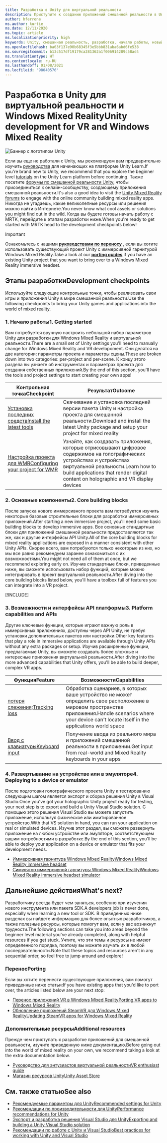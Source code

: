 ```yaml
---
title: Разработка в Unity для виртуальной реальности
description: Приступите к созданию приложений смешанной реальности в Unity для иммерсивных гарнитур виртуальной реальности и Windows Mixed Reality.
author: hferrone
ms.author: kurtie
ms.date: 12/11/2020
ms.topic: article
ms.localizationpriority: high
keywords: Unity, смешанная реальность, разработка, начало работы, новый проект, перенос, возможность, камера, имитация, эмуляция, документация, гарнитура смешанной реальности, гарнитура Windows Mixed Reality, гарнитура виртуальной реальности, что такое виртуальная реальность, что такое дополненная реальность, MRTK, Mixed Reality Toolkit, голосовой ввод, камера с определяемым местоположением, эмулятор, Azure, руководства
ms.openlocfilehash: ba63f137e90b68345f3e5bbb831aba6abd6fe538
ms.sourcegitcommit: b13c517df19179ca281362a1f006914289c58ad4
ms.translationtype: HT
ms.contentlocale: ru-RU
ms.lasthandoff: 01/08/2021
ms.locfileid: "98040576"
---
```

# <a name="unity-development-for-vr-and-windows-mixed-reality"></a><span data-ttu-id="8f1d5-104">Разработка в Unity для виртуальной реальности и Windows Mixed Reality</span><span class="sxs-lookup"><span data-stu-id="8f1d5-104">Unity development for VR and Windows Mixed Reality</span></span>

![Баннер с логотипом Unity](../images/unity_logo_banner.png)

<span data-ttu-id="8f1d5-106">Если вы еще не работали с Unity, мы рекомендуем вам предварительно изучить [руководства](https://unity3d.com/learn/tutorials) для начинающих на платформе Unity Learn.</span><span class="sxs-lookup"><span data-stu-id="8f1d5-106">If you're brand new to Unity, we recommend that you explore the beginner level [tutorials](https://unity3d.com/learn/tutorials) on the Unity Learn platform before continuing.</span></span> <span data-ttu-id="8f1d5-107">Также посетите [форумы по смешанной реальности Unity](https://forum.unity3d.com/forums/hololens.102/), чтобы присоединиться к онлайн-сообществу, создающему приложения смешанной реальности.</span><span class="sxs-lookup"><span data-stu-id="8f1d5-107">It's also a good idea to visit the [Unity Mixed Reality forums](https://forum.unity3d.com/forums/hololens.102/) to engage with the online community building mixed reality apps.</span></span> <span data-ttu-id="8f1d5-108">Никогда не угадаешь, какие великолепные ресурсы или решения можно найти в Интернете.</span><span class="sxs-lookup"><span data-stu-id="8f1d5-108">You never know what cool assets or solutions you might find out in the wild.</span></span> <span data-ttu-id="8f1d5-109">Когда вы будете готовы начать работу с MRTK, перейдите к этапам разработки ниже.</span><span class="sxs-lookup"><span data-stu-id="8f1d5-109">When you're ready to get started with MRTK head to the development checkpoints below!</span></span>

> [!IMPORTANT]
> <span data-ttu-id="8f1d5-110">Ознакомьтесь с нашими **[руководствами по переносу](../porting-apps/porting-overview.md)** , если вы хотите использовать существующий проект Unity с иммерсивной гарнитурой Windows Mixed Reality.</span><span class="sxs-lookup"><span data-stu-id="8f1d5-110">Take a look at our **[porting guides](../porting-apps/porting-overview.md)** if you have an existing Unity project that you want to bring over to a Windows Mixed Reality immersive headset.</span></span> 

## <a name="development-checkpoints"></a><span data-ttu-id="8f1d5-111">Этапы разработки</span><span class="sxs-lookup"><span data-stu-id="8f1d5-111">Development checkpoints</span></span>

<span data-ttu-id="8f1d5-112">Используйте следующие контрольные точки, чтобы реализовать свои игры и приложения Unity в мире смешанной реальности.</span><span class="sxs-lookup"><span data-stu-id="8f1d5-112">Use the following checkpoints to bring your Unity games and applications into the world of mixed reality.</span></span> 

### <a name="1-getting-started"></a><span data-ttu-id="8f1d5-113">1. Начало работы</span><span class="sxs-lookup"><span data-stu-id="8f1d5-113">1. Getting started</span></span>

<span data-ttu-id="8f1d5-114">Вам потребуется вручную настроить небольшой набор параметров Unity для разработки для Windows Mixed Reality и виртуальной реальности.</span><span class="sxs-lookup"><span data-stu-id="8f1d5-114">There are a small set of Unity settings you'll need to manually change for Windows Mixed Reality and VR developoment.</span></span> <span data-ttu-id="8f1d5-115">Они делятся на две категории: параметры проекта и параметры сцены.</span><span class="sxs-lookup"><span data-stu-id="8f1d5-115">These are broken down into two categories: per-project and per-scene.</span></span> <span data-ttu-id="8f1d5-116">К концу этого раздела вы узнаете об инструментах и параметрах проекта для создания собственных приложений.</span><span class="sxs-lookup"><span data-stu-id="8f1d5-116">By the end of this section, you'll have the tools and project settings to start creating your own apps!</span></span>

|  <span data-ttu-id="8f1d5-117">Контрольная точка</span><span class="sxs-lookup"><span data-stu-id="8f1d5-117">Checkpoint</span></span>  |  <span data-ttu-id="8f1d5-118">Результат</span><span class="sxs-lookup"><span data-stu-id="8f1d5-118">Outcome</span></span>  |
| --- | --- |
| [<span data-ttu-id="8f1d5-119">Установка последних средств</span><span class="sxs-lookup"><span data-stu-id="8f1d5-119">Install the latest tools</span></span>](../install-the-tools.md) | <span data-ttu-id="8f1d5-120">Скачивание и установка последней версии пакета Unity и настройка проекта для смешанной реальности.</span><span class="sxs-lookup"><span data-stu-id="8f1d5-120">Download and install the latest Unity package and setup your project for mixed reality</span></span> |
| [<span data-ttu-id="8f1d5-121">Настройка проекта для WMR</span><span class="sxs-lookup"><span data-stu-id="8f1d5-121">Configuring your project for WMR</span></span>](configure-unity-project.md) | <span data-ttu-id="8f1d5-122">Узнайте, как создавать приложения, которые отрисовывают цифровое содержимое на голографических устройствах и устройствах виртуальной реальности.</span><span class="sxs-lookup"><span data-stu-id="8f1d5-122">Learn how to build applications that render digital content on holographic and VR display devices</span></span> |

### <a name="2-core-building-blocks"></a><span data-ttu-id="8f1d5-123">2. Основные компоненты</span><span class="sxs-lookup"><span data-stu-id="8f1d5-123">2. Core building blocks</span></span>

<span data-ttu-id="8f1d5-124">После запуска нового иммерсивного проекта вам потребуется изучить некоторые базовые строительные блоки для разработки иммерсивных приложений.</span><span class="sxs-lookup"><span data-stu-id="8f1d5-124">After starting a new immersive project, you'll need some basic building blocks to develop immersive apps.</span></span> <span data-ttu-id="8f1d5-125">Все основные стандартные блоки для приложений смешанной реальности предоставляются так же, как и другие интерфейсы API Unity.</span><span class="sxs-lookup"><span data-stu-id="8f1d5-125">All of the core building blocks for mixed reality applications are exposed in a manner consistent with other Unity APIs.</span></span> <span data-ttu-id="8f1d5-126">Скорее всего, вам потребуются только некоторые из них, но мы все равно рекомендуем заранее ознакомиться с их возможностями.</span><span class="sxs-lookup"><span data-stu-id="8f1d5-126">You might not need all of them at once, but we recommend exploring early on.</span></span> <span data-ttu-id="8f1d5-127">Изучив стандартные блоки, приведенные ниже, вы сможете использовать набор функций, которые можно интегрировать в проект виртуальной реальности.</span><span class="sxs-lookup"><span data-stu-id="8f1d5-127">After diving into the core building blocks listed below, you'll have a toolbox full of features you can integrate into a VR project.</span></span>

[!INCLUDE[](../includes/unity-building-blocks-wmr.md)]

### <a name="3-platform-capabilities-and-apis"></a><span data-ttu-id="8f1d5-128">3. Возможности и интерфейсы API платформы</span><span class="sxs-lookup"><span data-stu-id="8f1d5-128">3. Platform capabilities and APIs</span></span>

<span data-ttu-id="8f1d5-129">Другие ключевые функции, которые играют важную роль в иммерсивных приложениях, доступны через API Unity, не требуя установки дополнительных пакетов или настройки.</span><span class="sxs-lookup"><span data-stu-id="8f1d5-129">Other key features that play a role in immersive applications are available through Unity APIs without any extra packages or setup.</span></span> <span data-ttu-id="8f1d5-130">Изучив расширенные функции, предлагаемые Unity, вы сможете создавать более сложные и интересные приложения виртуальной реальности.</span><span class="sxs-lookup"><span data-stu-id="8f1d5-130">After diving into the more advanced capabilities that Unity offers, you'll be able to build deeper, complex VR apps.</span></span>

|  <span data-ttu-id="8f1d5-131">Функция</span><span class="sxs-lookup"><span data-stu-id="8f1d5-131">Feature</span></span>  |  <span data-ttu-id="8f1d5-132">Возможности</span><span class="sxs-lookup"><span data-stu-id="8f1d5-132">Capabilities</span></span>  |
| --- | --- |
| <span data-ttu-id="8f1d5-133">[потеря слежения](tracking-loss-in-unity.md);</span><span class="sxs-lookup"><span data-stu-id="8f1d5-133">[Tracking loss](tracking-loss-in-unity.md)</span></span> | <span data-ttu-id="8f1d5-134">Обработка сценариев, в которых ваше устройство не может определить свое расположение в мировом пространстве приложения.</span><span class="sxs-lookup"><span data-stu-id="8f1d5-134">Handle scenarios where your device can't locate itself in the applications world space</span></span> |
| [<span data-ttu-id="8f1d5-135">Ввод с клавиатуры</span><span class="sxs-lookup"><span data-stu-id="8f1d5-135">Keyboard input</span></span>](keyboard-input-in-unity.md) | <span data-ttu-id="8f1d5-136">Получение ввода из реального мира и приложений смешанной реальности в приложении.</span><span class="sxs-lookup"><span data-stu-id="8f1d5-136">Get input from real-world and Mixed Reality keyboards in your apps</span></span> |

### <a name="4-deploying-to-a-device-or-emulator"></a><span data-ttu-id="8f1d5-137">4. Развертывание на устройстве или в эмуляторе</span><span class="sxs-lookup"><span data-stu-id="8f1d5-137">4. Deploying to a device or emulator</span></span>

<span data-ttu-id="8f1d5-138">После подготовки голографического проекта Unity к тестированию следующим шагом является экспорт и сборка решения Unity в Visual Studio.</span><span class="sxs-lookup"><span data-stu-id="8f1d5-138">Once you've got your holographic Unity project ready for testing, your next step is to export and build a Unity Visual Studio solution.</span></span> <span data-ttu-id="8f1d5-139">С помощью этого решения Visual Studio вы можете запустить приложение, используя физическое или имитированное устройство.</span><span class="sxs-lookup"><span data-stu-id="8f1d5-139">With that VS solution in hand, you can run your application on real or simulated devices.</span></span> <span data-ttu-id="8f1d5-140">Изучив этот раздел, вы сможете развернуть приложение на любом устройстве или эмуляторе, соответствующем вашим потребностями в разработке.</span><span class="sxs-lookup"><span data-stu-id="8f1d5-140">By the end of this section, you'll be able to deploy your application on a device or emulator that fits your development needs.</span></span>

* [<span data-ttu-id="8f1d5-141">Иммерсивная гарнитура Windows Mixed Reality</span><span class="sxs-lookup"><span data-stu-id="8f1d5-141">Windows Mixed Reality immersive headset</span></span>](../platform-capabilities-and-apis/using-visual-studio.md)
* [<span data-ttu-id="8f1d5-142">Симулятор иммерсивной гарнитуры Windows Mixed Reality</span><span class="sxs-lookup"><span data-stu-id="8f1d5-142">Windows Mixed Reality immersive headset simulator</span></span>](../platform-capabilities-and-apis/using-the-windows-mixed-reality-simulator.md)

## <a name="whats-next"></a><span data-ttu-id="8f1d5-143">Дальнейшие действия</span><span class="sxs-lookup"><span data-stu-id="8f1d5-143">What's next?</span></span>

<span data-ttu-id="8f1d5-144">Разработчику всегда будет чем заняться, особенно при изучении нового инструмента или пакета SDK.</span><span class="sxs-lookup"><span data-stu-id="8f1d5-144">A developers job is never done, especially when learning a new tool or SDK.</span></span> <span data-ttu-id="8f1d5-145">В приведенных ниже разделах вы найдете информацию для более опытных разработчиков, а также полезные ресурсы, которые помогут вам, если у вас возникнут трудности.</span><span class="sxs-lookup"><span data-stu-id="8f1d5-145">The following sections can take you into areas beyond the beginner level material you've already completed, along with helpful resources if you get stuck.</span></span> <span data-ttu-id="8f1d5-146">Учтите, что эти темы и ресурсы не имеют определенного порядка, поэтому вы можете изучать их в любой последовательности.</span><span class="sxs-lookup"><span data-stu-id="8f1d5-146">Note that these topics and resources aren't in any sequential order, so feel free to jump around and explore!</span></span>

### <a name="porting"></a><span data-ttu-id="8f1d5-147">Перенос</span><span class="sxs-lookup"><span data-stu-id="8f1d5-147">Porting</span></span>

<span data-ttu-id="8f1d5-148">Если вы хотите перенести существующие приложения, вам помогут приведенные ниже статьи:</span><span class="sxs-lookup"><span data-stu-id="8f1d5-148">If you have existing apps that you'd like to port over, the articles listed below are your next stop:</span></span>

* [<span data-ttu-id="8f1d5-149">Перенос приложений VR в Windows Mixed Reality</span><span class="sxs-lookup"><span data-stu-id="8f1d5-149">Porting VR apps to Windows Mixed Reality</span></span>](https://docs.microsoft.com/windows/mixed-reality/develop/porting-apps/porting-guides?tabs=project)
* [<span data-ttu-id="8f1d5-150">Обновление приложений SteamVR для Windows Mixed Reality</span><span class="sxs-lookup"><span data-stu-id="8f1d5-150">Updating SteamVR apps for Windows Mixed Reality</span></span>](https://docs.microsoft.com/windows/mixed-reality/develop/porting-apps/updating-your-steamvr-application-for-windows-mixed-reality)

### <a name="additional-resources"></a><span data-ttu-id="8f1d5-151">Дополнительные ресурсы</span><span class="sxs-lookup"><span data-stu-id="8f1d5-151">Additional resources</span></span>

<span data-ttu-id="8f1d5-152">Прежде чем приступать к разработке приложений для смешанной реальности, изучите приведенную ниже документацию.</span><span class="sxs-lookup"><span data-stu-id="8f1d5-152">Before going out into the world of mixed reality on your own, we recommend taking a look at the extra documentation below.</span></span> 

* [<span data-ttu-id="8f1d5-153">Руководство для энтузиастов виртуальной реальности</span><span class="sxs-lookup"><span data-stu-id="8f1d5-153">VR enthusiast guide</span></span>](https://docs.microsoft.com/windows/mixed-reality/enthusiast-guide/vr-journey)
* [<span data-ttu-id="8f1d5-154">Магазин ресурсов Unity</span><span class="sxs-lookup"><span data-stu-id="8f1d5-154">Unity Asset Store</span></span>](https://www.assetstore.unity3d.com)

## <a name="see-also"></a><span data-ttu-id="8f1d5-155">См. также статью</span><span class="sxs-lookup"><span data-stu-id="8f1d5-155">See also</span></span> 

* [<span data-ttu-id="8f1d5-156">Рекомендуемые параметры для Unity</span><span class="sxs-lookup"><span data-stu-id="8f1d5-156">Recommended settings for Unity</span></span>](recommended-settings-for-unity.md)
* [<span data-ttu-id="8f1d5-157">Рекомендации по производительности для Unity</span><span class="sxs-lookup"><span data-stu-id="8f1d5-157">Performance recommendations for Unity</span></span>](performance-recommendations-for-unity.md)
* [<span data-ttu-id="8f1d5-158">Экспорт и разработка решения Visual Studio для Unity</span><span class="sxs-lookup"><span data-stu-id="8f1d5-158">Exporting and building a Unity Visual Studio solution</span></span>](exporting-and-building-a-unity-visual-studio-solution.md)
* [<span data-ttu-id="8f1d5-159">Рекомендации по работе с Unity и Visual Studio</span><span class="sxs-lookup"><span data-stu-id="8f1d5-159">Best practices for working with Unity and Visual Studio</span></span>](best-practices-for-working-with-unity-and-visual-studio.md)
